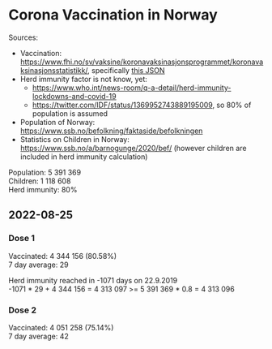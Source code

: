 # Corona Vaccination in Norway

Sources:

- Vaccination: <https://www.fhi.no/sv/vaksine/koronavaksinasjonsprogrammet/koronavaksinasjonsstatistikk/>, specifically [this JSON](https://www.fhi.no/api/chartdata/api/99119)
- Herd immunity factor is not know, yet:
  - <https://www.who.int/news-room/q-a-detail/herd-immunity-lockdowns-and-covid-19>
  - <https://twitter.com/IDF/status/1369952743889195009>, so 80% of population is assumed
- Population of Norway: <https://www.ssb.no/befolkning/faktaside/befolkningen>
- Statistics on Children in Norway: https://www.ssb.no/a/barnogunge/2020/bef/ (however children are included in herd immunity calculation)

Population: 5 391 369  
Children: 1 118 608  
Herd immunity: 80%  

## 2022-08-25

### Dose 1

Vaccinated: 4 344 156 (80.58%)  
7 day average: 29

Herd immunity reached in -1071 days on 22.9.2019  
-1071 * 29 + 4 344 156 = 4 313 097 >= 5 391 369 * 0.8 = 4 313 096

### Dose 2

Vaccinated: 4 051 258 (75.14%)  
7 day average: 42

